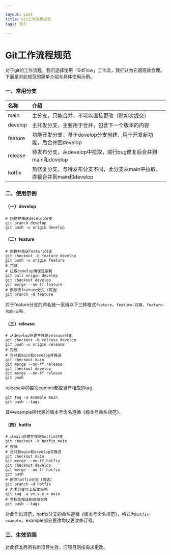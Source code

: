 ```yaml
---

layout: post
title: Git工作流程规范
tags: 官方

---
```




# Git工作流程规范

对于git的工作流程，我们选择使用「GitFlow」工作流，我们认为它很高效合理。下面是对此规范的简单介绍与具体使用示例。

### 一、常用分支

| 名称      | 介绍                                           |
|:------- |:-------------------------------------------- |
| main    | 主分支，只能合并，不可以直接更改（除初次提交）                      |
| develop | 主开发分支，主要用于合并，包含下一个版本的内容                      |
| feature | 功能开发分支，基于develop分支创建，用于开发新功能，后合并回develop     |
| release | 待发布分支，从develop中拉取，进行bug修复后合并到main和develop    |
| hotfix  | 热修复分支，与待发布分支不同，此分支从main中拉取，直接合并到main和develop |

### 二、使用示例

#### （一）develop

```git
# 创建并推送develop分支
git branch develop
git push -u origin develop
```

#### （二）feature

```git
# 创建并推送feature分支
git checkout -b feature develop
git push -u origin feature
# 完成
# 拉取develop确保是最新
git pull origin develop
git checkout develop
git merge --no-ff feature
# 删除该feature分支（可选）
git branch -d feature
```

对于feature分支的命名统一采用以下三种格式`feature`、`feature-日期`、`feature-功能-日期`。

#### （三）release

```git
# 从develop创建并推送release分支
git checkout -b release develop
git push -u origin release
# 完成
# 合并到main和develop并推送
git checkout main
git merge --no-ff release
git checkout develop
git merge --no-ff release
git push
```

release中的每次commit都应当有相应的tag

```git
git tag -a example main
git push --tags
```

其中example所代表的版本号命名遵循《版本号命名规范》，

#### （四）hotfix

```git
# 从main创建并推送hotfix分支
git checkout -b hotfix main
# 完成
# 合并到main和develop并推送
git checkout main
git merge --no-ff hotfix
git checkout develop
git merge --no-ff hotfix
git push
# 删除hotfix分支（可选）
git branch -d hotfix
# 为主分支打上版本标签
git tag -a vx.x.x.x main
# 将标签推送到远端仓库
git push --tags
```

对此作出规范，hotfix分支的命名遵循《版本号命名规范》，格式为`hotfix-example`，example部分更改均仅更改修订号。

### 三、生效范围

对此标准后所有新项目生效，旧项目则按需求更改。
